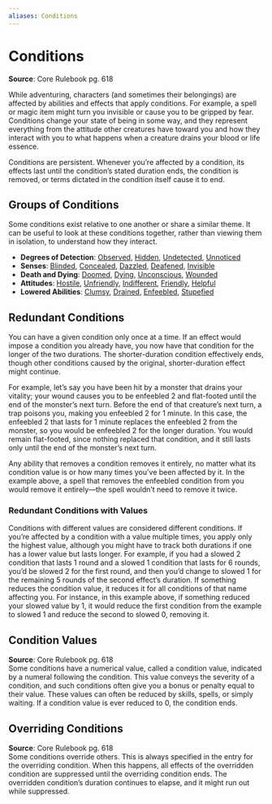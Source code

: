 ```yaml
---
aliases: Conditions
---
```


# Conditions

**Source**: Core Rulebook pg. 618

While adventuring, characters (and sometimes their belongings) are affected by abilities and effects that apply conditions. For example, a spell or magic item might turn you invisible or cause you to be gripped by fear. Conditions change your state of being in some way, and they represent everything from the attitude other creatures have toward you and how they interact with you to what happens when a creature drains your blood or life essence.  

  

Conditions are persistent. Whenever you’re affected by a condition, its effects last until the condition’s stated duration ends, the condition is removed, or terms dictated in the condition itself cause it to end.

## Groups of Conditions

Some conditions exist relative to one another or share a similar theme. It can be useful to look at these conditions together, rather than viewing them in isolation, to understand how they interact.  

- **Degrees of Detection**: [Observed](Observed.md), [Hidden](Hidden.md), [Undetected](Undetected.md), [Unnoticed](Unnoticed.md)  
- **Senses**: [Blinded](Blinded.md), [Concealed](Concealed.md), [Dazzled](Dazzled.md), [Deafened](Deafened.md), [Invisible](Invisible.md)  
- **Death and Dying**: [Doomed](Doomed.md), [Dying](Dying.md), [Unconscious](Unconscious.md), [Wounded](Wounded.md)  
- **Attitudes**: [Hostile](Hostile.md), [Unfriendly](Unfriendly.md), [Indifferent](Indifferent.md), [Friendly](Friendly.md), [Helpful](Helpful.md)  
- **Lowered Abilities**: [Clumsy](Clumsy.md), [Drained](Drained.md), [Enfeebled](Enfeebled.md), [Stupefied](Stupefied.md)

## Redundant Conditions

You can have a given condition only once at a time. If an effect would impose a condition you already have, you now have that condition for the longer of the two durations. The shorter-duration condition effectively ends, though other conditions caused by the original, shorter-duration effect might continue.  

  

For example, let’s say you have been hit by a monster that drains your vitality; your wound causes you to be enfeebled 2 and flat-footed until the end of the monster’s next turn. Before the end of that creature’s next turn, a trap poisons you, making you enfeebled 2 for 1 minute. In this case, the enfeebled 2 that lasts for 1 minute replaces the enfeebled 2 from the monster, so you would be enfeebled 2 for the longer duration. You would remain flat-footed, since nothing replaced that condition, and it still lasts only until the end of the monster’s next turn.  

  

Any ability that removes a condition removes it entirely, no matter what its condition value is or how many times you’ve been affected by it. In the example above, a spell that removes the enfeebled condition from you would remove it entirely—the spell wouldn’t need to remove it twice.

### Redundant Conditions with Values

Conditions with different values are considered different conditions. If you’re affected by a condition with a value multiple times, you apply only the highest value, although you might have to track both durations if one has a lower value but lasts longer. For example, if you had a slowed 2 condition that lasts 1 round and a slowed 1 condition that lasts for 6 rounds, you’d be slowed 2 for the first round, and then you’d change to slowed 1 for the remaining 5 rounds of the second effect’s duration. If something reduces the condition value, it reduces it for all conditions of that name affecting you. For instance, in this example above, if something reduced your slowed value by 1, it would reduce the first condition from the example to slowed 1 and reduce the second to slowed 0, removing it.

## Condition Values

**Source**: Core Rulebook pg. 618  
Some conditions have a numerical value, called a condition value, indicated by a numeral following the condition. This value conveys the severity of a condition, and such conditions often give you a bonus or penalty equal to their value. These values can often be reduced by skills, spells, or simply waiting. If a condition value is ever reduced to 0, the condition ends.  

## Overriding Conditions

**Source**: Core Rulebook pg. 618  
Some conditions override others. This is always specified in the entry for the overriding condition. When this happens, all effects of the overridden condition are suppressed until the overriding condition ends. The overridden condition’s duration continues to elapse, and it might run out while suppressed.
